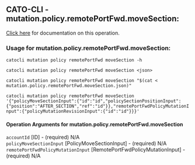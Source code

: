
## CATO-CLI - mutation.policy.remotePortFwd.moveSection:
[Click here](https://api.catonetworks.com/documentation/#mutation-mutation.policy.remotePortFwd.moveSection) for documentation on this operation.

### Usage for mutation.policy.remotePortFwd.moveSection:

`catocli mutation policy remotePortFwd moveSection -h`

`catocli mutation policy remotePortFwd moveSection <json>`

`catocli mutation policy remotePortFwd moveSection "$(cat < mutation.policy.remotePortFwd.moveSection.json)"`

`catocli mutation policy remotePortFwd moveSection '{"policyMoveSectionInput":{"id":"id","policySectionPositionInput":{"position":"AFTER_SECTION","ref":"id"}},"remotePortFwdPolicyMutationInput":{"policyMutationRevisionInput":{"id":"id"}}}'`


#### Operation Arguments for mutation.policy.remotePortFwd.moveSection ####

`accountId` [ID] - (required) N/A    
`policyMoveSectionInput` [PolicyMoveSectionInput] - (required) N/A    
`remotePortFwdPolicyMutationInput` [RemotePortFwdPolicyMutationInput] - (required) N/A    

